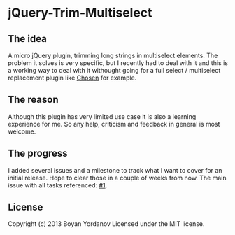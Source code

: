# jQuery-Trim-Multiselect


## The idea 

A micro jQuery plugin, trimming long strings in multiselect elements. The problem it solves is very specific, but I recently had to deal with it and this is a working way to deal with it withought going for a full select / multiselect replacement plugin like [Chosen](http://harvesthq.github.io/chosen/) for example.

## The reason

Although this plugin has very limited use case it is also a learning experience for me. So any help, criticism and feedback in general is most welcome.

## The progress

I added several issues and a milestone to track what I want to cover for an initial release. Hope to clear those in a couple of weeks from now. The main issue with all tasks referenced: [#1](https://github.com/netoholic/jquery-trim-multiselect/issues/1).

## License

Copyright (c) 2013 Boyan Yordanov Licensed under the MIT license.
